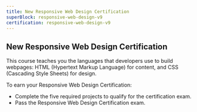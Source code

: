 ```yaml
---
title: New Responsive Web Design Certification
superBlock: responsive-web-design-v9
certification: responsive-web-design-v9
---
```


## New Responsive Web Design Certification

This course teaches you the languages that developers use to build webpages: HTML (Hypertext Markup Language) for content, and CSS (Cascading Style Sheets) for design.

To earn your Responsive Web Design Certification:

- Complete the five required projects to qualify for the certification exam.
- Pass the Responsive Web Design Certification exam.
